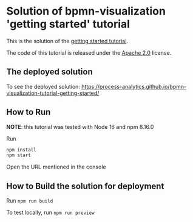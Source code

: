 # Solution of bpmn-visualization 'getting started' tutorial

This is the solution of the [getting started tutorial](https://github.com/process-analytics/bpmn-visualization-tutorial-getting-started#readme).

The code of this tutorial is released under the [Apache 2.0](LICENSE) license.

## The deployed solution

To see the deployed solution: https://process-analytics.github.io/bpmn-visualization-tutorial-getting-started/

## How to Run

**NOTE**: this tutorial was tested with Node 16 and npm 8.16.0

Run
```bash
npm install
npm start
```

Open the URL mentioned in the console

## How to Build the solution for deployment

Run `npm run build`

To test locally, run `npm run preview`
